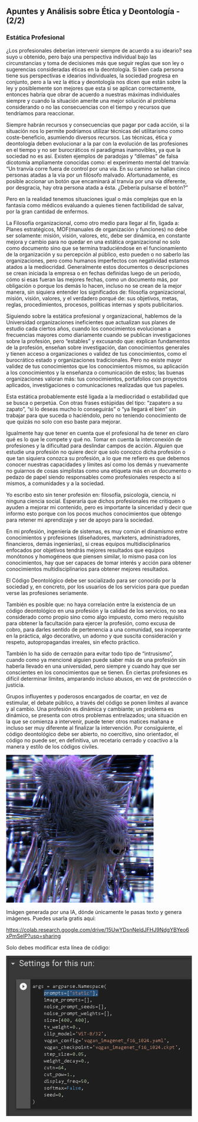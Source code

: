 <h2 class="center-align blue-text text-darken-2">
Apuntes y Análisis sobre Ética y Deontología - (2/2)
</h2>
<h3 class="blue-text text-darken-3">Estática Profesional</h3>

¿Los profesionales deberían intervenir siempre de acuerdo a su ideario? sea suyo u obtenido, pero bajo una perspectiva individual bajo las circunstancias y toma de decisiones más que seguir reglas que son ley o sugerencias consideradas éticas en la deontología. Si bien cada persona tiene sus perspectivas e idearios individuales, la sociedad progresa en conjunto, pero a la vez la ética y deontología nos dicen que están sobre la ley y posiblemente son mejores que esta si se aplican correctamente, entonces habría que obrar de acuerdo a nuestras máximas individuales siempre y cuando la situación amerite una mejor solución al problema considerando o no las consecuencias con el tiempo y recursos que tendríamos para reaccionar.

Siempre habrán recursos y consecuencias que pagar por cada acción, si la situación nos lo permite podríamos utilizar técnicas del utilitarismo como coste-beneficio, asumiendo diversos recursos. Las técnicas, ética y deontología deben evolucionar a la par con la evolución de las profesiones en el tiempo y no ser burocráticos ni paradigmas inamovibles, ya que la sociedad no es así. Existen ejemplos de paradojas y “dilemas” de falsa dicotomía ampliamente conocidas como: el experimento mental del tranvía:
“Un tranvía corre fuera de control por una vía. En su camino se hallan cinco personas atadas a la vía por un filósofo malvado. Afortunadamente, es posible accionar un botón que encaminará al tranvía por una vía diferente, por desgracia, hay otra persona atada a ésta. ¿Debería pulsarse el botón?”

Pero en la realidad tenemos situaciones igual o más complejas que en la fantasía como médicos evaluando a quienes tienen factibilidad de salvar, por la gran cantidad de enfermos.

La Filosofía organizacional, como otro medio para llegar al fin, ligada a: Planes estratégicos, MOF(manuales de organización y funciones) no debe ser solamente: misión, visión, valores, etc, debe ser dinámica, en constante mejora y cambio para no quedar en una estática organizacional no solo como documento sino que se termina traduciéndose en el funcionamiento de la organización y su percepción al público, esto pueden o no saberlo las organizaciones, pero como humanos imperfectos con negatividad estamos atados a la mediocridad. Generalmente estos documentos o descripciones se crean iniciada la empresa o en fechas definidas luego de un periodo, cómo si esas fueran las mejores fechas, como un documento más, por obligación o porque los demás lo hacen, incluso no se crean de la mejor manera, sin siquiera entender los significados de: filosofía organizacional, misión, visión, valores, y el verdadero porqué de: sus objetivos, metas, reglas, procedimientos, procesos, políticas internas y spots publicitarios.

Siguiendo sobre la estática profesional y organizacional, hablemos de la Universidad organizaciones ineficientes que actualizan sus planes de estudio cada ciertos años, cuando los conocimientos evolucionan a frecuencias mayores como diariamente cuando se publican investigaciones sobre la profesión, pero “estables” y excusando que: explican fundamentos de la profesión, enseñan sobre investigación, dan conocimientos generales y tienen acceso a organizaciones o validez de tus conocimientos, como el burocrático estado y organizaciones tradicionales. Pero no existe mayor validez de tus conocimientos que los conocimientos mismos, su aplicación a los conocimientos y la enseñanza o comunicación de estos; las buenas organizaciones valoran más: tus conocimientos, portafolios con proyectos aplicados, investigaciones o comunicaciones realizadas que tus papeles.

Esta estática probablemente esté ligada a la mediocridad o estabilidad que se busca o perpetúa. Con otras frases estúpidas del tipo: “zapatero a su zapato”, “si lo deseas mucho lo conseguirás” o “ya llegará el bien” sin trabajar para que suceda o haciéndolo, pero no teniendo conocimiento de que quizás no solo con eso baste para mejorar.

Igualmente hay que tener en cuenta que el profesional ha de tener en claro qué es lo que le compete y qué no. Tomar en cuenta la interconexión de profesiones y la dificultad para deslindar campos de acción. Alguien que estudie una profesión no quiere decir que solo conozco dicha profesión o que tan siquiera conozca su profesión, a lo que me refiero es que debemos conocer nuestras capacidades y límites así como los demás y nuevamente no guiarnos de cosas simplistas como una etiqueta más en un documento o pedazo de papel siendo responsables como profesionales respecto a sí mismos, a comunidades y a la sociedad.

Yo escribo esto sin tener profesión en: filosofía, psicología, ciencia, ni ninguna ciencia social. Esperaría que dichos profesionales me critiquen o ayuden a mejorar mi contenido, pero es importante la sinceridad y decir que informo esto porque con los pocos muchos conocimientos que obtengo para retener mi aprendizaje y ser de apoyo para la sociedad.

En mi profesión, ingeniería de sistemas, es muy común el dinamismo entre conocimientos y profesiones (diseñadores, marketers, administradores, financieros, demás ingenierías), si creas equipos multidisciplinarios enfocados por objetivos tendrás mejores resultados que equipos monótonos y homogéneos que piensen similar, lo mismo pasa con los conocimientos, hay que ser capaces de tomar interés y acción para obtener conocimientos multidisciplinarios para obtener mejores resultados.

El Código Deontológico debe ser socializado para ser conocido por la sociedad y, en concreto, por los usuarios de los servicios para que puedan verse las profesiones seriamente.

También es posible que: no haya correlación entre la existencia de un código deontológico en una profesión y la calidad de los servicios, no sea considerado como propio sino como algo impuesto, como mero requisito para obtener la facultación para ejercer la profesión, como excusa de cobro, para darles sentido de pertenencia a una comunidad, sea inoperante en la práctica, algo decorativo, un adorno y que suscita consideración y respeto, autopropagandas irreales, sin efecto práctico.

También lo ha sido de cerrazón para evitar todo tipo de “intrusismo”, cuando como ya mencioné alguien puede saber más de una profesión sin haberla llevado en una universidad, pero siempre y cuando hay que ser conscientes en los conocimientos que se tienen. En ciertas profesiones es difícil determinar límites, amparando incluso abusos, en vez de protección o justicia.

Grupos influyentes y poderosos encargados de coartar, en vez de estimular, el debate público, a través del código se ponen límites al avance y al cambio. Una profesión es dinámica y cambiante; un problema es dinámico, se presenta con otros problemas entrelazados; una situación en la que se comienza a intervenir, puede tener otros matices mañana e incluso ser muy diferente al finalizar la intervención. Por consiguiente, el código deontológico debe ser abierto, no coercitivo, sino orientador, el código no puede ser, en definitiva, un recetario cerrado y coactivo a la manera y estilo de los códigos civiles.

<img class="responsive-img" src="img/SS/Blogs/static.png" alt="representación de estática">

Imágen generada por una IA, dónde únicamente le pasas texto y genera imágenes. Puedes usarla gratis aquí:

<a href="https://colab.research.google.com/drive/15UwYDsnNeldJFHJ9NdgYBYeo6xPmSelP?usp=sharing">https://colab.research.google.com/drive/15UwYDsnNeldJFHJ9NdgYBYeo6xPmSelP?usp=sharing</a>

Solo debes modificar esta línea de código:

<img class="responsive-img" src="img/SS/Blogs/codigo.png" alt="codigo python de la librería mencionada">